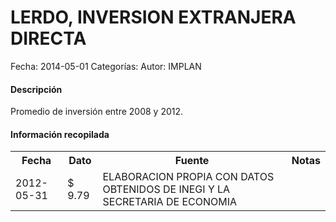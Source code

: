 LERDO, INVERSION EXTRANJERA DIRECTA
=====

Fecha: 2014-05-01
Categorías: 
Autor: IMPLAN

#### Descripción

Promedio de inversión entre 2008 y 2012.

#### Información recopilada

<table class="table table-hover table-bordered">
  <tr><th>Fecha</th><th>Dato</th><th>Fuente</th><th>Notas</th></tr>
  <tr><td>2012-05-31</td><td>$ 9.79</td><td>ELABORACION PROPIA CON DATOS OBTENIDOS DE INEGI Y LA SECRETARIA DE ECONOMIA</td><td></td></tr>
</table>
